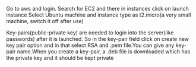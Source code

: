 Go to aws and login. Search for EC2 and there in instances click on launch instance
Select Ubuntu machine and instance type as t2.micro(a very small machine, switch it off after use)

Key-pairs(public-private key) are needed to login into the server(like passwords) after it is launched. So in the key-pair field click on create new key pair option and in that select RSA and .pem file.You can give any key-pair name.When you create a key-pair, a .deb file is downloaded which has the private key and it should be kept private